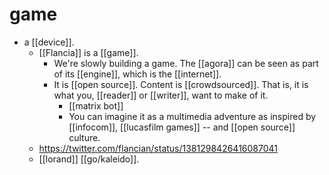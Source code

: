# game

- a [[device]].
  - [[Flancia]] is a [[game]].
    - We're slowly building a game. The [[agora]] can be seen as part of its [[engine]], which is the [[internet]].
    - It is [[open source]]. Content is [[crowdsourced]]. That is, it is what you, [[reader]] or [[writer]], want to make of it.
      - [[matrix bot]]
      - You can imagine it as a multimedia adventure as inspired by [[infocom]], [[lucasfilm games]] -- and [[open source]] culture.
  - https://twitter.com/flancian/status/1381298426416087041
  - [[lorand]] [[go/kaleido]].